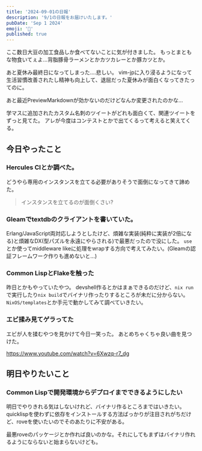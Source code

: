 ```yaml
---
title: '2024-09-01の日報'
description: '9/1の日報をお届けいたします。'
pubDate: 'Sep 1 2024'
emoji: '🦊'
published: true
---
```


ここ数日大豆の加工食品しか食べてないことに気が付きました。
もっとまともな物食いてぇよ...背脂豚骨ラーメンとかカツカレーとか豚カツとか。

あと夏休み最終日になってしまった....悲しい。
vim-jpに入り浸るようになって生活習慣改善されたし精神も向上して、退屈だった夏休みが面白くなってきたってのに。

あと最近PreviewMarkdownが効かないのだけどなんか変更されたのかな...

学マスに追加されたカスタム名刺のツイートがどれも面白くて、関連ツイートをずっと見てた。
アレが今度はコンテストとかで出てくるって考えると笑えてくる。

## 今日やったこと

### Hercules CIとか調べた。

どうやら専用のインスタンスを立てる必要がありそうで面倒になってきて諦めた。

> インスタンスを立てるのが面倒くさい?

### Gleamでtextdbのクライアントを書いていた。

Erlang/JavaScript両対応しようとしたけど、煩雑な実装(純粋に実装が2倍になる)と煩雑なDX(型パズルを永遠にやらされる)で最悪だったので没にした。
`use`とか使ってmiddleware
likeに処理をwrapする方向で考えてみたい。(Gleamの認証フレームワーク作りも進めないと...)

### Common LispとFlakeを触った

昨日とかもやっていたやつ。
devshell作るとかはまぁできるのだけど、`nix run`で実行したり`nix build`でバイナリ作ったりするところが未だに分からない。
`NixOS/templates`とか手元で動かしてみて調べていきたい。

### エビ揉み見てゲラってた

エビが人を揉むやつを見かけて今日一笑った。 あとめちゃくちゃ良い曲を見つけた。

https://www.youtube.com/watch?v=6Xwzq-r7_dg

## 明日やりたいこと

### Common Lispで開発環境からデプロイまでできるようにしたい

明日でやりきれる気はしないけれど、バイナリ作るところまではいきたい。
quicklispを使わずに依存をインストールする方法ばっかりが注目されがちだけど、roveを使いたいのでそのあたりに不安がある。

最悪roveのパッケージとか作れば良いのかな。それにしてもまずはバイナリ作れるようにならないと始まらないけども。
